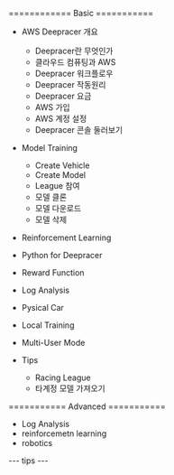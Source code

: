 ============ Basic ===========
- AWS Deepracer 개요
  - Deepracer란 무엇인가
  - 클라우드 컴퓨팅과 AWS
  - Deepracer 워크플로우
  - Deepracer 작동원리
  - Deepracer 요금
  - AWS 가입
  - AWS 계정 설정
  - Deepracer 콘솔 둘러보기



- Model Training
  - Create Vehicle
  - Create Model
  - League 참여
  - 모델 클론
  - 모델 다운로드
  - 모델 삭제
- Reinforcement Learning
- Python for Deepracer
- Reward Function
- Log Analysis
- Pysical Car
- Local Training
- Multi-User Mode
- Tips
  - Racing League
  - 타계정 모델 가져오기



=========== Advanced ===========
- Log Analysis
- reinforcemetn learning
- robotics

--- tips ---
